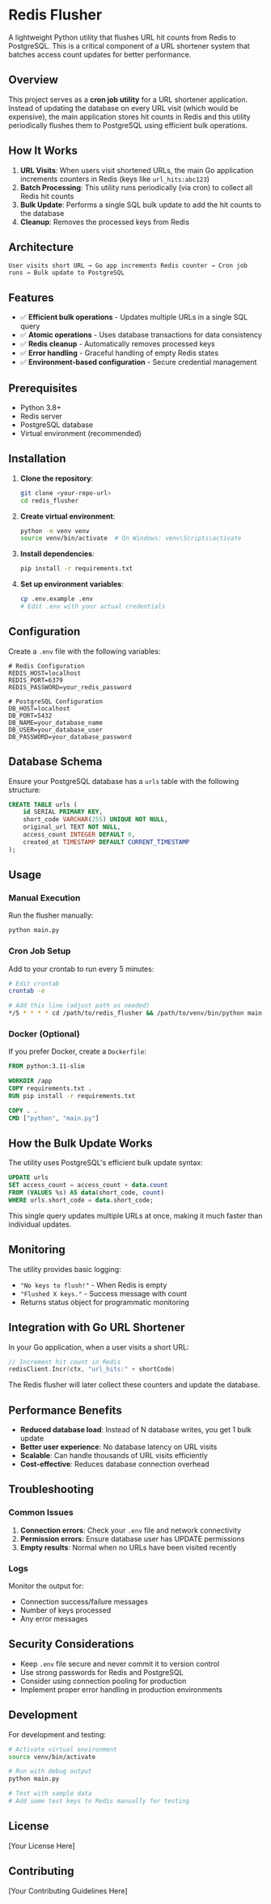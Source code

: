 # Redis Flusher

A lightweight Python utility that flushes URL hit counts from Redis to PostgreSQL. This is a critical component of a URL shortener system that batches access count updates for better performance.

## Overview

This project serves as a **cron job utility** for a URL shortener application. Instead of updating the database on every URL visit (which would be expensive), the main application stores hit counts in Redis and this utility periodically flushes them to PostgreSQL using efficient bulk operations.

## How It Works

1. **URL Visits**: When users visit shortened URLs, the main Go application increments counters in Redis (keys like `url_hits:abc123`)
2. **Batch Processing**: This utility runs periodically (via cron) to collect all Redis hit counts
3. **Bulk Update**: Performs a single SQL bulk update to add the hit counts to the database
4. **Cleanup**: Removes the processed keys from Redis

## Architecture

```
User visits short URL → Go app increments Redis counter → Cron job runs → Bulk update to PostgreSQL
```

## Features

- ✅ **Efficient bulk operations** - Updates multiple URLs in a single SQL query
- ✅ **Atomic operations** - Uses database transactions for data consistency
- ✅ **Redis cleanup** - Automatically removes processed keys
- ✅ **Error handling** - Graceful handling of empty Redis states
- ✅ **Environment-based configuration** - Secure credential management

## Prerequisites

- Python 3.8+
- Redis server
- PostgreSQL database
- Virtual environment (recommended)

## Installation

1. **Clone the repository**:
   ```bash
   git clone <your-repo-url>
   cd redis_flusher
   ```

2. **Create virtual environment**:
   ```bash
   python -m venv venv
   source venv/bin/activate  # On Windows: venv\Scripts\activate
   ```

3. **Install dependencies**:
   ```bash
   pip install -r requirements.txt
   ```

4. **Set up environment variables**:
   ```bash
   cp .env.example .env
   # Edit .env with your actual credentials
   ```

## Configuration

Create a `.env` file with the following variables:

```env
# Redis Configuration
REDIS_HOST=localhost
REDIS_PORT=6379
REDIS_PASSWORD=your_redis_password

# PostgreSQL Configuration
DB_HOST=localhost
DB_PORT=5432
DB_NAME=your_database_name
DB_USER=your_database_user
DB_PASSWORD=your_database_password
```

## Database Schema

Ensure your PostgreSQL database has a `urls` table with the following structure:

```sql
CREATE TABLE urls (
    id SERIAL PRIMARY KEY,
    short_code VARCHAR(255) UNIQUE NOT NULL,
    original_url TEXT NOT NULL,
    access_count INTEGER DEFAULT 0,
    created_at TIMESTAMP DEFAULT CURRENT_TIMESTAMP
);
```

## Usage

### Manual Execution

Run the flusher manually:

```bash
python main.py
```

### Cron Job Setup

Add to your crontab to run every 5 minutes:

```bash
# Edit crontab
crontab -e

# Add this line (adjust path as needed)
*/5 * * * * cd /path/to/redis_flusher && /path/to/venv/bin/python main.py
```

### Docker (Optional)

If you prefer Docker, create a `Dockerfile`:

```dockerfile
FROM python:3.11-slim

WORKDIR /app
COPY requirements.txt .
RUN pip install -r requirements.txt

COPY . .
CMD ["python", "main.py"]
```

## How the Bulk Update Works

The utility uses PostgreSQL's efficient bulk update syntax:

```sql
UPDATE urls
SET access_count = access_count + data.count
FROM (VALUES %s) AS data(short_code, count)
WHERE urls.short_code = data.short_code;
```

This single query updates multiple URLs at once, making it much faster than individual updates.

## Monitoring

The utility provides basic logging:

- `"No keys to flush!"` - When Redis is empty
- `"Flushed X keys."` - Success message with count
- Returns status object for programmatic monitoring

## Integration with Go URL Shortener

In your Go application, when a user visits a short URL:

```go
// Increment hit count in Redis
redisClient.Incr(ctx, "url_hits:" + shortCode)
```

The Redis flusher will later collect these counters and update the database.

## Performance Benefits

- **Reduced database load**: Instead of N database writes, you get 1 bulk update
- **Better user experience**: No database latency on URL visits
- **Scalable**: Can handle thousands of URL visits efficiently
- **Cost-effective**: Reduces database connection overhead

## Troubleshooting

### Common Issues

1. **Connection errors**: Check your `.env` file and network connectivity
2. **Permission errors**: Ensure database user has UPDATE permissions
3. **Empty results**: Normal when no URLs have been visited recently

### Logs

Monitor the output for:
- Connection success/failure messages
- Number of keys processed
- Any error messages

## Security Considerations

- Keep `.env` file secure and never commit it to version control
- Use strong passwords for Redis and PostgreSQL
- Consider using connection pooling for production
- Implement proper error handling in production environments

## Development

For development and testing:

```bash
# Activate virtual environment
source venv/bin/activate

# Run with debug output
python main.py

# Test with sample data
# Add some test keys to Redis manually for testing
```

## License

[Your License Here]

## Contributing

[Your Contributing Guidelines Here] 